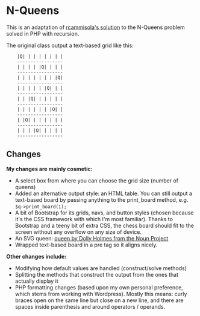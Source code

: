 # N-Queens

This is an adaptation of [rcammisola's solution](https://github.com/rcammisola/N-Queens) to the N-Queens problem solved in PHP with recursion.

The original class output a text-based grid like this:
```
	|Q| | | | | | | |
	-----------------
	| | | | |Q| | | |
	-----------------
	| | | | | | | |Q|
	-----------------
	| | | | | |Q| | |
	-----------------
	| | |Q| | | | | |
	-----------------
	| | | | | | |Q| |
	-----------------
	| |Q| | | | | | |
	-----------------
	| | | |Q| | | | |
	-----------------
```

## Changes
**My changes are mainly cosmetic:**
* A select box from where you can choose the grid size (number of queens)
* Added an alternative output style: an HTML table. You can still output a text-based board by passing anything to the print_board method, e.g. `$q->print_board(1);`
* A bit of Bootstrap for its grids, navs, and button styles (chosen because it's the CSS framework with which I'm most familiar). Thanks to Bootstrap and a teeny bit of extra CSS, the chess board should fit to the screen without any overflow on any size of device.
* An SVG queen: [queen by Dolly Holmes from the Noun Project](https://thenounproject.com/term/queen/990748)
* Wrapped text-based board in a pre tag so it aligns nicely.

**Other changes include:**
* Modifying how default values are handled (construct/solve methods)
* Splitting the methods that construct the output from the ones that actually display it
* PHP formatting changes (based upon my own personal preference, which stems from working with Wordpress). Mostly this means: curly braces open on the same line but close on a new line, and there are spaces inside parenthesis and around operators / operands. 

